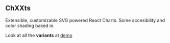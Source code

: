 ## ChXXts

Extensible, customizable SVG powered React Charts. Some accesibility and color shading baked in.

Look at all the **variants** at [demo]()

